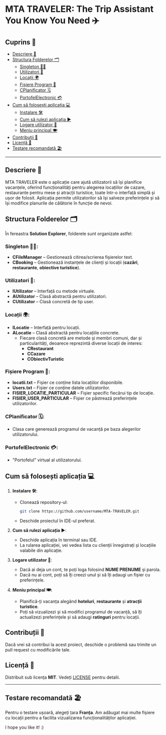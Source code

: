 # MTA TRAVELER: The Trip Assistant You Know You Need ✈️

## Cuprins 📑
- [Descriere 📖](#descriere)
- [Structura Folderelor 🗂️](#structura-folderelor)
  - [Singleton 🧑‍💻](#singleton)
  - [Utilizatori 👤](#utilizatori)
  - [Locații 🌍](#locații)
  - [Fișiere Program 📂](#fișiere-program)
  - [CPlanificator 🗓️](#cplanificator)
  - [PortofelElectronic 💳](#portofelelectronic)
- [Cum să folosești aplicația 💻](#cum-sa-folosești-aplicația)
  - [Instalare 🛠️](#instalare)
  - [Cum să rulezi aplicația ▶️](#cum-sa-rulezi-aplicația)
  - [Logare utilizator 🔑](#logare-utilizator)
  - [Meniu principal 🍽️](#meniu-principal)
- [Contribuții 🤝](#contribuții)
- [Licență 📜](#licență)
- [Testare recomandată 🏖️](#testare-recomandată)

---

## Descriere 📖

MTA TRAVELER este o aplicație care ajută utilizatorii să își planifice vacanțele, oferind funcționalități pentru alegerea locațiilor de cazare, restaurante pentru mese și atracții turistice, toate într-o interfață simplă și ușor de folosit. Aplicația permite utilizatorilor să își salveze preferințele și să își modifice planurile de călătorie în funcție de nevoi.

## Structura Folderelor 🗂️

În fereastra **Solution Explorer**, folderele sunt organizate astfel:

### **Singleton 🧑‍💻**:
- **CFileManager** – Gestionează citirea/scrierea fișierelor text.
- **CBooking** – Gestionează instanțele de clienți și locații (**cazări**, **restaurante**, **obiective turistice**).

### **Utilizatori 👤**:
- **IUtilizator** – Interfață cu metode virtuale.
- **AUtilizator** – Clasă abstractă pentru utilizatori.
- **CUtilizator** – Clasă concretă de tip user.

### **Locații 🌍**:
- **ILocatie** – Interfață pentru locații.
- **ALocatie** – Clasă abstractă pentru locațiile concrete.
  - Fiecare clasă concretă are metode și membri comuni, dar și particularități, deoarece reprezintă diverse locații de interes:
    - **CRestaurant**
    - **CCazare**
    - **CObiectivTuristic**

### **Fișiere Program 📂**:
- **locatii.txt** – Fișier ce conține lista locațiilor disponibile.
- **Users.txt** – Fișier ce conține datele utilizatorilor.
- **FISIER_LOCATIE_PARTICULAR** – Fișier specific fiecărui tip de locație.
- **FISIER_USER_PARTICULAR** – Fișier ce păstrează preferințele utilizatorilor.

### **CPlanificator 🗓️**:
- Clasa care generează programul de vacanță pe baza alegerilor utilizatorului.

### **PortofelElectronic 💳**:
- "Portofelul" virtual al utilizatorului.

## Cum să folosești aplicația 💻

1. **Instalare 🛠️**:
   - Clonează repository-ul:  
     ```bash
     git clone https://github.com/username/MTA-TRAVELER.git
     ```
   - Deschide proiectul în IDE-ul preferat.

2. **Cum să rulezi aplicația ▶️**:
   - Deschide aplicația în terminal sau IDE.
   - La rularea aplicației, vei vedea lista cu clienții înregistrați și locațiile valabile din aplicație.

3. **Logare utilizator 🔑**:
   - Dacă ai deja un cont, te poți loga folosind **NUME PRENUME** și parola.
   - Dacă nu ai cont, poți să îți creezi unul și să îți adaugi un fișier cu preferințele.

4. **Meniu principal 🍽️**:
   - Planifică-ți vacanța alegând **hoteluri**, **restaurante** și **atracții turistice**.
   - Poți să vizualizezi și să modifici programul de vacanță, să îți actualizezi preferințele și să adaugi **ratinguri** pentru locații.

## Contribuții 🤝

Dacă vrei să contribui la acest proiect, deschide o problemă sau trimite un pull request cu modificările tale.

## Licență 📜

Distribuit sub licența **MIT**. Vedeți [LICENSE](LICENSE) pentru detalii.

---

## Testare recomandată 🏖️

Pentru o testare ușoară, alegeți țara **Franța**. Am adăugat mai multe fișiere cu locații pentru a facilita vizualizarea funcționalităților aplicației.

I hope you like it! :)
